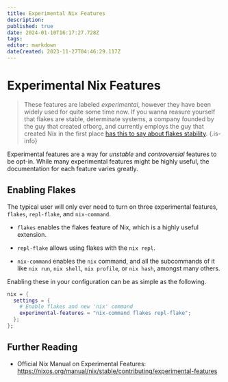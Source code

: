```yaml
---
title: Experimental Nix Features
description: 
published: true
date: 2024-01-10T16:17:27.728Z
tags: 
editor: markdown
dateCreated: 2023-11-27T04:46:29.117Z
---
```


# Experimental Nix Features

> These features are labeled *experimental*, however they have been widely used for quite some time now. If you wanna reasure yourself that flakes are stable, determinate systems, a company founded by the guy that created ofborg, and currently employs the guy that created Nix in the first place [has this to say about flakes stability](https://determinate.systems/posts/experimental-does-not-mean-unstable).
{.is-info}

Experimental features are a way for *unstable* and *controversial* features to be opt-in. While many experimental features might be highly useful, the documentation for each feature varies greatly.

## Enabling Flakes

The typical user will only ever need to turn on three experimental features, `flakes`, `repl-flake`, and `nix-command`. 

- `flakes` enables the flakes feature of Nix, which is a highly useful extension. 

- `repl-flake` allows using flakes with the `nix repl`. 

- `nix-command` enables the `nix` command, and all the subcommands of it like `nix run`, `nix shell`, `nix profile`, or `nix hash`, amongst many others.

Enabling these in your configuration can be as simple as the following.

```nix
nix = {
  settings = {
    # Enable flakes and new 'nix' command
    experimental-features = "nix-command flakes repl-flake";
  };
};
```

## Further Reading
- Official Nix Manual on Experimental Features: https://nixos.org/manual/nix/stable/contributing/experimental-features
